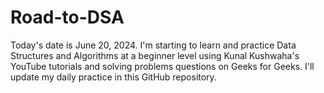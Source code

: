 # Road-to-DSA
Today's date is June 20, 2024. I'm starting to learn and practice Data Structures and Algorithms at a beginner level using Kunal Kushwaha's YouTube tutorials and solving problems questions on Geeks for Geeks. I'll update my daily practice in this GitHub repository.
